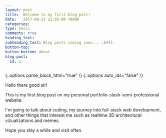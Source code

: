 ```yaml
---
layout: post
title:  Welcome to my first blog post!
date:   2017-08-23 22:05:00 +0000
categories:
type: basic
comments: true
heading_text:
subheading_text: Blog posts coming soon... :&#41;
button-top:
button-bottom: about
blog-post:
  id: 1
---
```


{::options parse_block_html="true" /}
{::options auto_ids="false" /}

Hello there good sir!

This is my first blog post on my personal portfolio-slash-semi-professional website.

I'm going to talk about coding, my journey into full-stack web development, and other things that interest me such as realtime 3D architectural vizualizations and memes.

Hope you stay a while and visit often.
